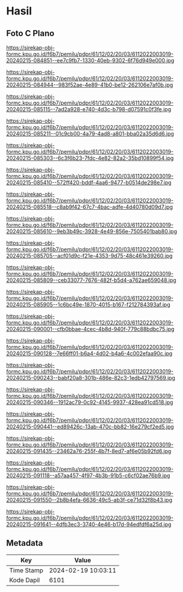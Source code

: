 # Hasil

## Foto C Plano

https://sirekap-obj-formc.kpu.go.id/f6b7/pemilu/pdpr/61/12/02/20/03/6112022003019-20240215-084851--ee7c9fb7-1330-40eb-9302-6f76d949e000.jpg

https://sirekap-obj-formc.kpu.go.id/f6b7/pemilu/pdpr/61/12/02/20/03/6112022003019-20240215-084944--983f52ae-4e89-41b0-be12-262106e7af0b.jpg

https://sirekap-obj-formc.kpu.go.id/f6b7/pemilu/pdpr/61/12/02/20/03/6112022003019-20240215-085115--7ad2a928-e740-4d3c-b798-d07591c0f3fe.jpg

https://sirekap-obj-formc.kpu.go.id/f6b7/pemilu/pdpr/61/12/02/20/03/6112022003019-20240215-085211--01c9cb00-4a79-4ad8-a801-bba02a35d6d6.jpg

https://sirekap-obj-formc.kpu.go.id/f6b7/pemilu/pdpr/61/12/02/20/03/6112022003019-20240215-085303--6c3f6b23-7fdc-4e82-82a2-35bd10899f54.jpg

https://sirekap-obj-formc.kpu.go.id/f6b7/pemilu/pdpr/61/12/02/20/03/6112022003019-20240215-085410--572ff420-bddf-4aa6-9477-b0514de298e7.jpg

https://sirekap-obj-formc.kpu.go.id/f6b7/pemilu/pdpr/61/12/02/20/03/6112022003019-20240215-085518--c8ab9f42-67c7-4bac-adfe-4d40780d09d7.jpg

https://sirekap-obj-formc.kpu.go.id/f6b7/pemilu/pdpr/61/12/02/20/03/6112022003019-20240215-085610--9eb3b49c-3928-4e49-856e-7505401bab80.jpg

https://sirekap-obj-formc.kpu.go.id/f6b7/pemilu/pdpr/61/12/02/20/03/6112022003019-20240215-085705--acf01d9c-f21e-4353-9d75-48c461e39260.jpg

https://sirekap-obj-formc.kpu.go.id/f6b7/pemilu/pdpr/61/12/02/20/03/6112022003019-20240215-085809--ceb33077-7676-482f-b5d4-a762ae659048.jpg

https://sirekap-obj-formc.kpu.go.id/f6b7/pemilu/pdpr/61/12/02/20/03/6112022003019-20240215-085905--1c6bc49e-1870-4015-b167-f212784393af.jpg

https://sirekap-obj-formc.kpu.go.id/f6b7/pemilu/pdpr/61/12/02/20/03/6112022003019-20240215-090001--cfb0bbae-4cec-4b8d-940f-779c88bdbc75.jpg

https://sirekap-obj-formc.kpu.go.id/f6b7/pemilu/pdpr/61/12/02/20/03/6112022003019-20240215-090128--7e66ff01-b6a4-4d02-b4a6-4c002efaa90c.jpg

https://sirekap-obj-formc.kpu.go.id/f6b7/pemilu/pdpr/61/12/02/20/03/6112022003019-20240215-090243--babf20a8-301b-486e-82c3-1edb42797569.jpg

https://sirekap-obj-formc.kpu.go.id/f6b7/pemilu/pdpr/61/12/02/20/03/6112022003019-20240215-090346--1912ac79-0c92-4145-9937-428ea91cd518.jpg

https://sirekap-obj-formc.kpu.go.id/f6b7/pemilu/pdpr/61/12/02/20/03/6112022003019-20240215-090441--ed89426c-13ab-470c-bb82-16e279cf2ed5.jpg

https://sirekap-obj-formc.kpu.go.id/f6b7/pemilu/pdpr/61/12/02/20/03/6112022003019-20240215-091435--23462a76-255f-4b7f-8ed7-af6e05b92fd6.jpg

https://sirekap-obj-formc.kpu.go.id/f6b7/pemilu/pdpr/61/12/02/20/03/6112022003019-20240215-091118--a57aa457-4f97-4b3b-91b5-c6cf02ae76b9.jpg

https://sirekap-obj-formc.kpu.go.id/f6b7/pemilu/pdpr/61/12/02/20/03/6112022003019-20240215-091550--2b8b4efa-6636-49c5-ab3f-ce71d32f8b43.jpg

https://sirekap-obj-formc.kpu.go.id/f6b7/pemilu/pdpr/61/12/02/20/03/6112022003019-20240215-091641--4dfb3ec3-3740-4e46-b17d-94edfdf6a25d.jpg


## Metadata

| Key        | Value               |
| ---------- | ------------------- |
| Time Stamp | 2024-02-19 10:03:11 |
| Kode Dapil | 6101                |



